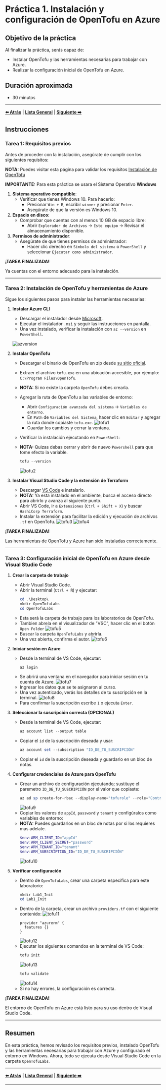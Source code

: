 # Práctica 1. Instalación y configuración de OpenTofu en Azure

## Objetivo de la práctica

Al finalizar la práctica, serás capaz de:

- Instalar OpenTofu y las herramientas necesarias para trabajar con Azure.
- Realizar la configuración inicial de OpenTofu en Azure.

## Duración aproximada

- 30 minutos

---

**[⬅️ Atrás](https://netec-mx.github.io/OPE_TOF_EES1/Cap%C3%ADtulo4/lab4.html)** | **[Lista General](https://netec-mx.github.io/OPE_TOF_EES/)** | **[Siguiente ➡️](https://netec-mx.github.io/OPE_TOF_EES1/Cap%C3%ADtulo2/lab2.html)**

## Instrucciones

### Tarea 1: Requisitos previos

Antes de proceder con la instalación, asegúrate de cumplir con los siguientes requisitos:

**NOTA:** Puedes visitar esta página para validar los requisitos [Instalación de OpenTofu](https://opentofu.org/docs/intro/install/)

**IMPORTANTE:** Para esta práctica se usara el Sistema Operativo **Windows**

1. **Sistema operativo compatible**: 
   - Verificar que tienes Windows 10. Para hacerlo:
     - Presionar `Win + R`, escribir `winver` y presionar `Enter`.
     - Asegúrate de que la versión es Windows 10.
2. **Espacio en disco**: 
   - Comprobar que cuentas con al menos 10 GB de espacio libre:
     - Abrir `Explorador de Archivos` → `Este equipo` → Revisar el almacenamiento disponible.
3. **Permisos de administrador**: 
   - Asegúrate de que tienes permisos de administrador:
     - Hacer clic derecho en `Símbolo del sistema` o `PowerShell` y seleccionar `Ejecutar como administrador`.

**¡TAREA FINALIZADA!**

Ya cuentas con el entorno adecuado para la instalación.

---

### Tarea 2: Instalación de OpenTofu y herramientas de Azure

Sigue los siguientes pasos para instalar las herramientas necesarias:

1. **Instalar Azure CLI**
   - Descargar el instalador desde [Microsoft](https://aka.ms/installazurecliwindows).
   - Ejecutar el instalador `.msi` y seguir las instrucciones en pantalla.
   - Una vez instalado, verificar la instalación con `az --version` en `PowerShell`.

   ![azversion](../images/lab1/img1.png)

2. **Instalar OpenTofu**
   - Descargar el binario de OpenTofu en zip desde [su sitio oficial](https://github.com/opentofu/opentofu/releases/download/v1.9.0/tofu_1.9.0_windows_386.zip).
   - Extraer el archivo `tofu.exe` en una ubicación accesible, por ejemplo: `C:\Program Files\OpenTofu`.
   - **NOTA:** Si no existe la carpeta `OpenTofu` debes crearla.
   - Agregar la ruta de OpenTofu a las variables de entorno:
     - Abrir `Configuración avanzada del sistema` → `Variables de entorno`.
     - En `Path` de `Variables del Sistema`, hacer clic en `Editar` y agregar la ruta donde copiaste `tofu.exe`.
     ![tofu1](../images/lab1/img2.png)
     - Guardar los cambios y cerrar la ventana.
   - Verificar la instalación ejecutando en `PowerShell`:
   - **NOTA:** Quizas debas cerrar y abrir de nuevo `Powershell` para que tome efecto la variable.

     ```powershell
     tofu --version
     ```

     ![tofu2](../images/lab1/img3.png)
3. **Instalar Visual Studio Code y la extensión de Terraform**
   - Descargar [VS Code](https://code.visualstudio.com/) e instalarlo.
   - **NOTA:** Ya esta instalado en el ambiente, busca el acceso directo para abrirlo y avanza al siguiente punto.
   - Abrir VS Code, ir a `Extensiones` (`Ctrl + Shift + X`) y buscar `HashiCorp Terraform`.
   - Instalar la extensión para facilitar la edición y ejecución de archivos `.tf` en OpenTofu.
   ![tofu3](../images/lab1/img4.png)
   ![tofu4](../images/lab1/img5.png)

**¡TAREA FINALIZADA!**

Las herramientas de OpenTofu y Azure han sido instaladas correctamente.

---

### Tarea 3: Configuración inicial de OpenTofu en Azure desde Visual Studio Code

1. **Crear la carpeta de trabajo**
   - Abrir Visual Studio Code.
   - Abrir la terminal (`Ctrl + Ñ`) y ejecutar:
     ```powershell
     cd .\Desktop\
     mkdir OpenTofuLabs
     cd OpenTofuLabs
     ```
   - Esta será la carpeta de trabajo para los laboratorios de OpenTofu.
   - Tambien abrela en el visualizador de "VSC", hacer clic en el botón `Open Folder`
   ![tofu5](../images/lab1/img6.png)
   - Buscar la carpeta `OpenTofuLabs` y abrirla.
   - Una vez abierta, confirma el autor.
   ![tofu6](../images/lab1/img7.png)

2. **Iniciar sesión en Azure**
   - Desde la terminal de VS Code, ejecutar:
     ```powershell
     az login
     ```
   - Se abrirá una ventana en el navegador para iniciar sesión en tu cuenta de Azure.
   ![tofu7](../images/lab1/img8.png)
   - Ingresar los datos que se te asignaron al curso.
   - Una vez autenticado, verás los detalles de tu suscripción en la terminal.
   ![tofu8](../images/lab1/img9.png)
   - Para confirmar la suscripción escribe `1` o ejecuta `Enter`.

3. **Seleccionar la suscripción correcta (OPCIONAL)**
   - Desde la terminal de VS Code, ejecutar:
     ```powershell
     az account list --output table
     ```
   - Copiar el `id` de la suscripción deseada y usar:
     ```powershell
     az account set --subscription "ID_DE_TU_SUSCRIPCIÓN"
     ```
    - Copiar el `id` de la suscripción deseada y guardarlo en un bloc de notas.

4. **Configurar credenciales de Azure para OpenTofu**
   - Crear un archivo de configuración ejecutando; sustituye el paremetro `ID_DE_TU_SUSCRIPCIÓN` por el valor que copiaste:
     ```powershell
     az ad sp create-for-rbac --display-name="tofurole" --role="Contributor" --scopes="/subscriptions/ID_DE_TU_SUSCRIPCIÓN"
     ```
     ![tofu9](../images/lab1/img10.png)
   - Copiar los valores de `appId`, `password` y `tenant` y configúralos como variables de entorno:
   - **NOTA:** Puedes guardarlos en un bloc de notas por si los requieres mas adelate.
     ```powershell
     $env:ARM_CLIENT_ID="appId"
     $env:ARM_CLIENT_SECRET="password"
     $env:ARM_TENANT_ID="tenant"
     $env:ARM_SUBSCRIPTION_ID="ID_DE_TU_SUSCRIPCIÓN"
     ```
     ![tofu10](../images/lab1/img11.png)
     
5. **Verificar configuración**
   - Dentro de `OpenTofuLabs`, crear una carpeta específica para este laboratorio:
     ```powershell
     mkdir Lab1_Init
     cd Lab1_Init
     ```
   - Dentro de la carpeta, crear un archivo `providers.tf` con el siguiente contenido:
   ![tofu11](../images/lab1/img12.png)
     ```hcl
     provider "azurerm" {
       features {}
     }
     ```
     ![tofu12](../images/lab1/img13.png)
   - Ejecutar los siguientes comandos en la terminal de VS Code:
     ```powershell
     tofu init
     ```
     ![tofu13](../images/lab1/img14.png)
     ```powershell
     tofu validate
     ```
     ![tofu14](../images/lab1/img15.png)
   - Si no hay errores, la configuración es correcta.

**¡TAREA FINALIZADA!**

El entorno de OpenTofu en Azure está listo para su uso dentro de Visual Studio Code.

---

## Resumen

En esta práctica, hemos revisado los requisitos previos, instalado OpenTofu y las herramientas necesarias para trabajar con Azure y configurado el entorno en Windows. Ahora, todo se ejecuta desde Visual Studio Code en la carpeta `OpenTofuLabs`.

---

**[⬅️ Atrás](https://netec-mx.github.io/OPE_TOF_EES1/Cap%C3%ADtulo4/lab4.html)** | **[Lista General](https://netec-mx.github.io/README.md)** | **[Siguiente ➡️](https://netec-mx.github.io/OPE_TOF_EES1/Cap%C3%ADtulo2/lab2.html)**

---
